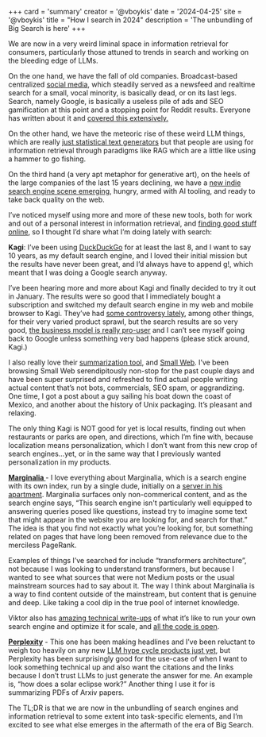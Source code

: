
+++
card = 'summary'
creator = '@vboykis'
date = '2024-04-25'
site = '@vboykis'
title = "How I search in 2024"
description = 'The unbundling of Big Search is here'
+++

We are now in a very weird liminal space in information retrieval for consumers, particularly those attuned to trends in search and working on the bleeding edge of LLMs. 

On the one hand, we have the fall of old companies. Broadcast-based centralized [social media](https://newsletter.vickiboykis.com/archive/where-do-we-go-from-here/), which steadily served as a newsfeed and realtime search for a small, vocal minority, is basically dead, or on its last legs. Search, namely Google, is basically a useless pile of ads and SEO gamification at this point and a stopping point for Reddit results. Everyone has written about it and [covered this extensively.](https://www.404media.co/google-search-really-has-gotten-worse-researchers-find/) 

On the other hand, we have the meteoric rise of these weird LLM things, which are really [just statistical text generators](https://arxiv.org/abs/2212.03551) but that people are using for information retrieval through paradigms like RAG which are a little like using a hammer to go fishing. 

On the third hand (a very apt metaphor for generative art), on the heels of the large companies of the last 15 years declining, we have a [new indie search engine scene emerging](https://news.ycombinator.com/item?id=30783391), hungry, armed with AI tooling, and ready to take back quality on the web. 

I’ve noticed myself using more and more of these new tools,  both for work and out of a personal interest in information retrieval, and [finding good stuff online](https://vickiboykis.com/essays/2016-11-20-fix-the-internet/), so I thought I’d share what I’m doing lately with search: 

**Kagi**: I’ve been using [DuckDuckGo](https://web.archive.org/web/20131006201326/https://dukgo.com/help/en_US/company/history) for at least the last 8, and I want to say 10 years, as my default search engine, and I loved their initial mission but the results have never been great, and I’d always have to append g!, which meant that I was doing a Google search anyway.  

I’ve been hearing more and more about Kagi and finally decided to try it out in January. The results were so good that I immediately bought a subscription and switched my default search engine in my web and mobile browser to Kagi.  They’ve had [some controversy lately](https://news.ycombinator.com/item?id=40011314), among other things, for their very varied product sprawl, but the search results are so very good, [the business model is really pro-user](https://blog.kagi.com/safe-round) and I can’t see myself going back to Google unless something very bad happens (please stick around, Kagi.)

I also really love their [summarization tool](https://help.kagi.com/kagi/api/summarizer.html), and [Small Web](https://kagi.com/smallweb). I’ve been browsing Small Web serendipitously non-stop for the past couple days and have been super surprised and refreshed to find actual people writing actual content that’s not bots, commercials, SEO spam, or aggrandizing. One time, I got a post about a guy sailing his boat down the coast of Mexico, and another about the history of Unix packaging. It’s pleasant and relaxing. 

The only thing Kagi is NOT good for yet is local results, finding out when restaurants or parks are open, and directions, which I’m fine with, because localization means personalization, which I don’t want from this new crop of search engines…yet, or in the same way that I previously wanted personalization in my products.  

**[Marginalia ](https://www.marginalia.nu/)**- I love everything about Marginalia, which is a search engine with its own index, run by a single dude, initially on a [server in his apartment](https://www.marginalia.nu/log/90-new-server-design/). Marginalia surfaces only non-commerical content, and as the search engine says, “This search engine isn't particularly well equipped to answering queries posed like questions, instead try to imagine some text that might appear in the website you are looking for, and search for that.” The idea is that you find not exactly what you’re looking for, but something related on pages that have long been removed from relevance due to the merciless PageRank. 

Examples of things I’ve searched for include “transformers architecture”, not because I was looking to understand transformers, but because I wanted to see what sources that were not Medium posts or the usual mainstream sources had to say about it. The way I think about Marginalia is a way to find content outside of the mainstream, but content that is genuine and deep. Like taking a cool dip in the true pool of internet knowledge. 

Viktor also has [amazing technical write-ups](https://www.marginalia.nu/log/a_103_query_parsing/) of what it’s like to run your own search engine and optimize it for scale, and [all the code is open](https://www.marginalia.nu/log/58-marginalia-open-source/). 

**[Perplexity](https://www.perplexity.ai/)** - This one has been making headlines and I’ve been reluctant to weigh too heavily on any new [LLM hype cycle products just yet](https://techcrunch.com/2024/04/23/perplexity-is-raising-250m-at-2-point-5-3b-valuation-ai-search-sources-say/), but Perplexity has been surprisingly good for the use-case of when I want to look something technical up and also want the citations and the links because I don’t trust LLMs to just generate the answer for me. An example is, “how does a solar eclipse work?” Another thing I use it for is summarizing PDFs of Arxiv papers. 

The TL;DR is that we are now in the unbundling of search engines and information retrieval to some extent into task-specific elements, and I’m excited to see what else emerges in the aftermath of the era of Big Search. 


